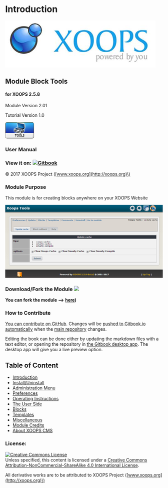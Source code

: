 # Introduction

![logoXoops.jpg](.gitbook/assets/logoxoops.jpg)

## Module Block Tools

#### for XOOPS 2.5.8

Module Version 2.01

Tutorial Version 1.0

![logoModule.png](.gitbook/assets/logomodule.png)

### User Manual

### View it on: [![Gitbook](http://xoops.org/images/logoGitbookSmall.png)](https://www.gitbook.com/book/xoops/XXX-tutorial/)

© 2017 XOOPS Project \([www.xoops.org](http://xoops.org)\)

### Module Purpose

This module is for creating blocks anywhere on your XOOPS Website

![ Figure 1: Main view of the Block Tools Module \(Admin side\)](.gitbook/assets/image001.png)

### Download/Fork the Module ![](http://xoops.org/images/forkit.png)

**You can fork the module --&gt;** [**here**](https://github.com/XoopsModules25x/block%20tools)**\)**

### How to Contribute

[You can contribute on GitHub](https://github.com/XoopsDocs/blocktools-tutorial). Changes will be [pushed to Gitbook.io automatically](https://www.gitbook.com/book/xoops/blocktools-tutorial/activity) when the [main repository](https://github.com/XoopsDocs/blocktools-tutorial) changes.

Editing the book can be done either by updating the markdown files with a text editor, or opening the repository in [the Gitbook desktop app](https://github.com/GitbookIO/editor/blob/master/README.md). The desktop app will give you a live preview option.

## Table of Content

* [Introduction](introduction.md)
* [Install/Uninstall](install-uninstall.md)
* [Administration Menu](administration-menu.md)
* [Preferences](preferences.md)
* [Operating Instructions](operating-instructions.md)
* [The User Side](the-user-side.md)
* [Blocks](blocks.md)
* [Templates](templates.md)
* [Miscellaneous](other.md) 
* [Module Credits](module-credits.md)
* [About XOOPS CMS](about-xoops-cms.md)

### License:

[![Creative Commons License](https://i.creativecommons.org/l/by-nc-sa/4.0/88x31.png)](http://creativecommons.org/licenses/by-nc-sa/4.0/)  
Unless specified, this content is licensed under a [Creative Commons Attribution-NonCommercial-ShareAlike 4.0 International License](http://creativecommons.org/licenses/by-nc-sa/4.0/).

All derivative works are to be attributed to XOOPS Project \([www.xoops.org](http://xoops.org)\)

